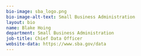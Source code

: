 ```yaml
---
bio-image: sba_logo.png
bio-image-alt-text: Small Business Administration
layout: bio
name: Blake Hoing
department: Small Business Administration
job-title: Chief Data Officer
website-data: https://www.sba.gov/data
---
```

